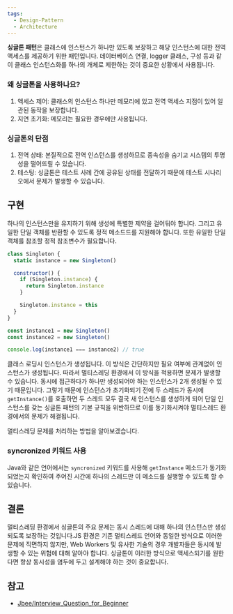 ```yaml
---
tags:
  - Design-Pattern
  - Architecture
---
```

**싱글톤 패턴**은 클래스에 인스턴스가 하나만 있도록 보장하고 해당 인스턴스에 대한 전역 액세스를 제공하기 위한 패턴입니다. 데이터베이스 연결, logger 클래스, 구성 등과 같이 클래스 인스턴스화를 하나의 개체로 제한하는 것이 중요한 상황에서 사용됩니다.
### 왜 싱글톤을 사용하나요?
1. 액세스 제어: 클래스의 인스턴스 하나만 메모리에 있고 전역 액세스 지점이 있어 일관된 동작을 보장합니다.
2. 지연 초기화: 메모리는 필요한 경우에만 사용됩니다.
### 싱글톤의 단점
1. 전역 상태: 본질적으로 전역 인스턴스를 생성하므로 종속성을 숨기고 시스템의 투명성을 떨어뜨릴  수 있습니다.
2. 테스팅: 싱글톤은 테스트 사례 간에 공유된 상태를 전달하기 때문에 테스트 시나리오에서 문제가 발생할 수 있습니다.

## 구현
하나의 인스턴스만을 유지하기 위해 생성에 특별한 제약을 걸어둬야 합니다. 그리고 유일한 단일 객체를 반환할 수 있도록 정적 메소드드를 지원해야 합니다. 또한 유일한 단일 객체를 참조할 정적 참조변수가 필요합니다.
```js
class Singleton {
  static instance = new Singleton()

  constructor() {
    if (Singleton.instance) {
      return Singleton.instance
    }

    Singleton.instance = this
  }
}

const instance1 = new Singleton()
const instance2 = new Singleton()

console.log(instance1 === instance2) // true
```
클래스 로딩시 인스턴스가 생성됩니다. 이 방식은 간단하지만 필요 여부에 관계없이 인스턴스가 생성됩니다. 따라서 멀티스레딩 환경에서 이 방식을 적용하면 문제가 발생할 수 있습니다. 동시에 접근하다가 하나만 생성되어야 하는 인스턴스가 2개 생성될 수 있기 때문입니다. 그렇기 때문에 인스턴스가 초기화되기 전에 두 스레드가 동시에 `getInstance()`를 호출하면 두 스레드 모두 결국 새 인스턴스를 생성하게 되어 단일 인스턴스를 갖는 싱글톤 패턴의 기본 규칙을 위반하므로 이를 동기화시켜야 멀티스레드 환경에서의 문제가 해결됩니다.

멀티스레딩 문제를 처리하는 방법을 알아보겠습니다.
### syncronized 키워드 사용
Java와 같은 언어에서는 `syncronized` 키워드를 사용해 `getInstance` 메소드가 동기화되었는지 확인하여 주어진 시간에 하나의 스레드만 이 메소드를 실행할 수 있도록 할 수 있습니다.
## 결론
멀티스레딩 환경에서 싱글톤의 주요 문제는 동시 스레드에 대해 하나의 인스턴스만 생성되도록 보장하는 것입니다.JS 환경은 기존 멀티스레드 언어와 동일한 방식으로 이러한 문제에 직면하지 않지만, Web Workers 및 유사한 기술의 경우 개발자들은 동시에 발생할 수 있는 위험에 대해 알아야 합니다. 싱글톤이 이러한 방식으로 액세스되기를 원한다면 항상 동시성을 염두에 두고 설계해야 하는 것이 중요합니다.

## 참고
- [Jbee/Interview_Question_for_Beginner](https://github.com/JaeYeopHan/Interview_Question_for_Beginner/blob/main/DesignPattern/README.md)